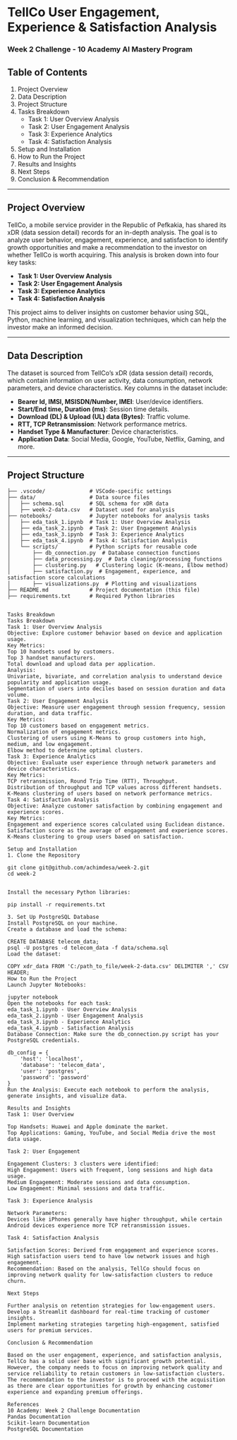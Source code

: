 # TellCo User Engagement, Experience & Satisfaction Analysis
### Week 2 Challenge - 10 Academy AI Mastery Program

## Table of Contents
1. Project Overview
2. Data Description
3. Project Structure
4. Tasks Breakdown
   - Task 1: User Overview Analysis
   - Task 2: User Engagement Analysis
   - Task 3: Experience Analytics
   - Task 4: Satisfaction Analysis
5. Setup and Installation
6. How to Run the Project
7. Results and Insights
8. Next Steps
9. Conclusion & Recommendation

---

## Project Overview

TellCo, a mobile service provider in the Republic of Pefkakia, has shared its xDR (data session detail) records for an in-depth analysis. The goal is to analyze user behavior, engagement, experience, and satisfaction to identify growth opportunities and make a recommendation to the investor on whether TellCo is worth acquiring. This analysis is broken down into four key tasks:

- **Task 1: User Overview Analysis**
- **Task 2: User Engagement Analysis**
- **Task 3: Experience Analytics**
- **Task 4: Satisfaction Analysis**

This project aims to deliver insights on customer behavior using SQL, Python, machine learning, and visualization techniques, which can help the investor make an informed decision.

---

## Data Description

The dataset is sourced from TellCo’s xDR (data session detail) records, which contain information on user activity, data consumption, network parameters, and device characteristics. Key columns in the dataset include:

- **Bearer Id, IMSI, MSISDN/Number, IMEI**: User/device identifiers.
- **Start/End time, Duration (ms)**: Session time details.
- **Download (DL) & Upload (UL) data (Bytes)**: Traffic volume.
- **RTT, TCP Retransmission**: Network performance metrics.
- **Handset Type & Manufacturer**: Device characteristics.
- **Application Data**: Social Media, Google, YouTube, Netflix, Gaming, and more.

---

## Project Structure

```plaintext
├── .vscode/              # VSCode-specific settings
├── data/                 # Data source files
│   ├── schema.sql        # SQL schema for xDR data
│   ├── week-2-data.csv   # Dataset used for analysis
├── notebooks/            # Jupyter notebooks for analysis tasks
│   ├── eda_task_1.ipynb  # Task 1: User Overview Analysis
│   ├── eda_task_2.ipynb  # Task 2: User Engagement Analysis
│   ├── eda_task_3.ipynb  # Task 3: Experience Analytics
│   ├── eda_task_4.ipynb  # Task 4: Satisfaction Analysis
│   └── scripts/          # Python scripts for reusable code
│       ├── db_connection.py  # Database connection functions
│       ├── data_processing.py  # Data cleaning/processing functions
│       ├── clustering.py   # Clustering logic (K-means, Elbow method)
│       ├── satisfaction.py  # Engagement, experience, and satisfaction score calculations
│       ├── visualizations.py  # Plotting and visualizations
├── README.md             # Project documentation (this file)
├── requirements.txt      # Required Python libraries


Tasks Breakdown
Tasks Breakdown
Task 1: User Overview Analysis
Objective: Explore customer behavior based on device and application usage.
Key Metrics:
Top 10 handsets used by customers.
Top 3 handset manufacturers.
Total download and upload data per application.
Analysis:
Univariate, bivariate, and correlation analysis to understand device popularity and application usage.
Segmentation of users into deciles based on session duration and data volume.
Task 2: User Engagement Analysis
Objective: Measure user engagement through session frequency, session duration, and data traffic.
Key Metrics:
Top 10 customers based on engagement metrics.
Normalization of engagement metrics.
Clustering of users using K-Means to group customers into high, medium, and low engagement.
Elbow method to determine optimal clusters.
Task 3: Experience Analytics
Objective: Evaluate user experience through network parameters and device characteristics.
Key Metrics:
TCP retransmission, Round Trip Time (RTT), Throughput.
Distribution of throughput and TCP values across different handsets.
K-Means clustering of users based on network performance metrics.
Task 4: Satisfaction Analysis
Objective: Analyze customer satisfaction by combining engagement and experience scores.
Key Metrics:
Engagement and experience scores calculated using Euclidean distance.
Satisfaction score as the average of engagement and experience scores.
K-Means clustering to group users based on satisfaction.

Setup and Installation
1. Clone the Repository

git clone git@github.com/achimdesa/week-2.git
cd week-2


Install the necessary Python libraries:

pip install -r requirements.txt

3. Set Up PostgreSQL Database
Install PostgreSQL on your machine.
Create a database and load the schema:

CREATE DATABASE telecom_data;
psql -U postgres -d telecom_data -f data/schema.sql
Load the dataset:

COPY xdr_data FROM 'C:/path_to_file/week-2-data.csv' DELIMITER ',' CSV HEADER;
How to Run the Project
Launch Jupyter Notebooks:

jupyter notebook
Open the notebooks for each task:
eda_task_1.ipynb - User Overview Analysis
eda_task_2.ipynb - User Engagement Analysis
eda_task_3.ipynb - Experience Analytics
eda_task_4.ipynb - Satisfaction Analysis
Database Connection: Make sure the db_connection.py script has your PostgreSQL credentials.

db_config = {
    'host': 'localhost',
    'database': 'telecom_data',
    'user': 'postgres',
    'password': 'password'
}
Run the Analysis: Execute each notebook to perform the analysis, generate insights, and visualize data.

Results and Insights
Task 1: User Overview

Top Handsets: Huawei and Apple dominate the market.
Top Applications: Gaming, YouTube, and Social Media drive the most data usage.

Task 2: User Engagement

Engagement Clusters: 3 clusters were identified:
High Engagement: Users with frequent, long sessions and high data usage.
Medium Engagement: Moderate sessions and data consumption.
Low Engagement: Minimal sessions and data traffic.

Task 3: Experience Analysis

Network Parameters:
Devices like iPhones generally have higher throughput, while certain Android devices experience more TCP retransmission issues.

Task 4: Satisfaction Analysis

Satisfaction Scores: Derived from engagement and experience scores. High satisfaction users tend to have low network issues and high engagement.
Recommendation: Based on the analysis, TellCo should focus on improving network quality for low-satisfaction clusters to reduce churn.

Next Steps

Further analysis on retention strategies for low-engagement users.
Develop a Streamlit dashboard for real-time tracking of customer insights.
Implement marketing strategies targeting high-engagement, satisfied users for premium services.

Conclusion & Recommendation

Based on the user engagement, experience, and satisfaction analysis, TellCo has a solid user base with significant growth potential. However, the company needs to focus on improving network quality and service reliability to retain customers in low-satisfaction clusters. The recommendation to the investor is to proceed with the acquisition as there are clear opportunities for growth by enhancing customer experience and expanding premium offerings.

References
10 Academy: Week 2 Challenge Documentation
Pandas Documentation
Scikit-learn Documentation
PostgreSQL Documentation
